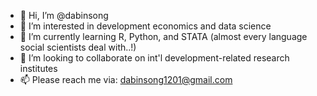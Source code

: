 - 👋 Hi, I’m @dabinsong
- 👀 I’m interested in development economics and data science
- 🌱 I’m currently learning R, Python, and STATA (almost every language social scientists deal with..!)
- 💞️ I’m looking to collaborate on int'l development-related research institutes
- 📫 Please reach me via: dabinsong1201@gmail.com

<!---
dabinsong/dabinsong is a ✨ special ✨ repository because its `README.md` (this file) appears on your GitHub profile.
You can click the Preview link to take a look at your changes.
--->
